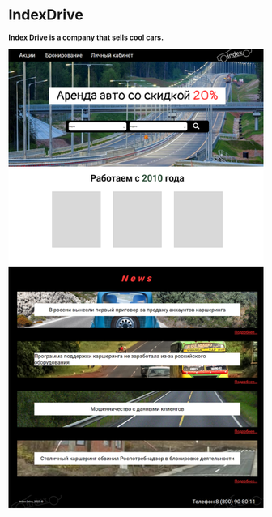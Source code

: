 # IndexDrive
**Index Drive is a company that sells cool cars.**

<img src="./images/custom/screen.png">